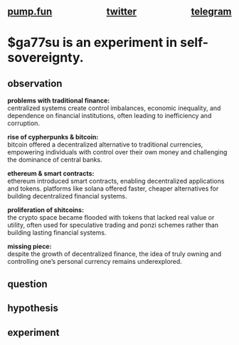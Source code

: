 <h2>
  <div style="display: flex; justify-content: space-between; width: 100%;">
    <span><a href="https://pump.fun/coin/24A5FSAuq2sxcjsHdErjPu5u92dvSMrGi9FUuSPopump" target="_blank">pump.fun</a></span>
    <span style="margin-left: auto; margin-right: auto;"><a href="https://x.com/ga77su" target="_blank">twitter</a></span>
    <span><a href="https://t.me/ga77su" target="_blank">telegram</a></span>
  </div>
</h2>

# $ga77su is an experiment in self-sovereignty.

## observation

**problems with traditional finance:**   
centralized systems create control imbalances, economic inequality, and dependence on financial institutions, often leading to inefficiency and corruption.  

**rise of cypherpunks & bitcoin:**  
bitcoin offered a decentralized alternative to traditional currencies, empowering individuals with control over their own money and challenging the dominance of central banks.
    
**ethereum & smart contracts:**  
ethereum introduced smart contracts, enabling decentralized applications and tokens. platforms like solana offered faster, cheaper alternatives for building decentralized financial systems.  
  
**proliferation of shitcoins:**  
the crypto space became flooded with tokens that lacked real value or utility, often used for speculative trading and ponzi schemes rather than building lasting financial systems.
  
**missing piece:**   
despite the growth of decentralized finance, the idea of truly owning and controlling one’s personal currency remains underexplored.  

## question

## hypothesis

## experiment
